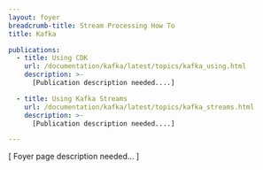 ```yaml
---
layout: foyer
breadcrumb-title: Stream Processing How To
title: Kafka

publications:
  - title: Using CDK
    url: /documentation/kafka/latest/topics/kafka_using.html
    description: >-
      [Publication description needed....]

  - title: Using Kafka Streams
    url: /documentation/kafka/latest/topics/kafka_streams.html
    description: >-
      [Publication description needed....]

---
```


[ Foyer page description needed... ]
